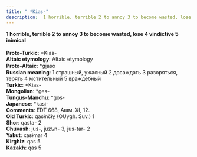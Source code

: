 ```yaml
---
title: " *Kias-"
description:  1 horrible, terrible 2 to annoy 3 to become wasted, lose 4 vindictive 5 inimical
---
```

<p data-pagefind-weight="0.5">
<strong> 1 horrible, terrible 2 to annoy 3 to become wasted, lose 4 vindictive 5 inimical</strong><br><br>
<strong>Proto-Turkic</strong>:  *Kias-<br>
<strong>Altaic etymology</strong>:  Altaic etymology<br>
<strong> Proto-Altaic</strong>:  *gi̯aso<br>
<strong>Russian meaning</strong>:  1 страшный, ужасный 2 досаждать 3 разоряться, терять 4 мстительный 5 враждебный<br>
<strong>Turkic</strong>:  *Kias-<br>
<strong>Mongolian</strong>:  *ges-<br>
<strong>Tungus-Manchu</strong>:  *gos-<br>
<strong>Japanese</strong>:  *kasi-<br>
<strong>Comments</strong>:  EDT 668, Ашм. XI, 12.<br>
<strong>Old Turkic</strong>:  qasɨnčɨɣ (OUygh. Suv.) 1<br>
<strong>Shor</strong>:  qasta- 2<br>
<strong>Chuvash</strong>:  jus-, juzъn- 3, jus-tar- 2<br>
<strong>Yakut</strong>:  xasɨmar 4<br>
<strong>Kirghiz</strong>:  qas 5<br>
<strong>Kazakh</strong>:  qas 5<br>

</p>
